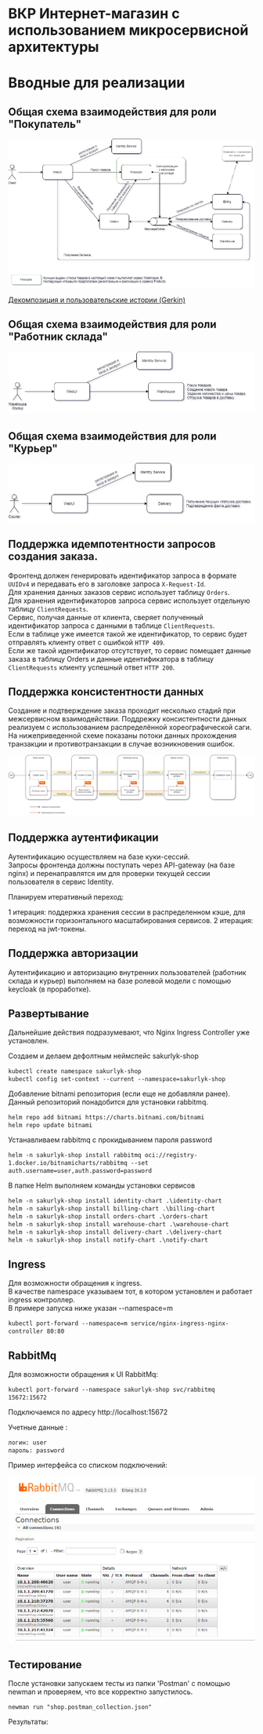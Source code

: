 # ВКР Интернет-магазин с использованием микросервисной архитектуры

# Вводные для реализации
  
## Общая схема взаимодействия для роли "Покупатель"
   
![client_schema](./assets/userstories/image_services_for_client.png)  

[Декомпозиция и пользовательские истории (Gerkin)](./assets/UserStories/README.md)  

## Общая схема взаимодействия для роли "Работник склада"
  
![warehouse_schema](./assets/userstories/image_services_for_warehouse_worker.png)  
  
## Общая схема взаимодействия для роли "Курьер"
  
![courier_schema](./assets/userstories/image_services_for_courier_worker.png)  
  
## Поддержка идемпотентности запросов создания заказа.  
  
Фронтенд должен генерировать идентификатор запроса в формате `UUIDv4` и передавать его в заголовке запроса `X-Request-Id`.  
Для хранения данных заказов сервис использует таблицу `Orders`.  
Для хранения идентификаторов запроса сервис использует отдельную таблицу `ClientRequests`.  
Сервис, получая данные от клиента, сверяет полученный идентификатор запроса с данными в таблице `ClientRequests`.  
Если в таблице уже имеется такой же идентификатор, то сервис будет отправлять клиенту ответ с ошибкой `HTTP 409`.  
Если же такой идентификатор отсутствует, то сервис помещает данные заказа в таблицу Orders и данные идентификатора в таблицу `ClientRequests` клиенту успешный ответ `HTTP 200`.  
  
## Поддержка консистентности данных
  
Создание и подтверждение заказа проходит несколько стадий при межсервисном взаимодействии.
Поддрежку консистентности данных реализуем с использованием распределённой хореографической саги.
На нижеприведенной схеме показаны потоки данных прохождения транзакции и противотранзакции в случае возникновения ошибок.
  
![Saga](./assets/image_saga.png)  

## Поддержка аутентификации

Аутентификацию осуществляем на базе куки-сессий.  
Запросы фронтенда должны поступать через API-gateway (на базе nginx) и перенаправлятся им для проверки текущей сессии пользователя в сервис Identity.

Планируем итеративный переход:

1 итерация: поддержка хранения сессии в распределенном кэше, для возможности горизонтального масштабирования сервисов.
2 итерация: переход на jwt-токены.

## Поддержка авторизации

Аутентификацию и авторизацию внутренних пользователей (работник склада и курьер) выполняем на базе ролевой модели с помощью keycloak (в проработке).

## Развертывание 
  
Дальнейшие действия подразумевают, что Nginx Ingress Controller уже установлен.  
  
Создаем и делаем дефолтным неймспейс sakurlyk-shop
```
kubectl create namespace sakurlyk-shop
kubectl config set-context --current --namespace=sakurlyk-shop
```

Добавление bitnami репозитория (если еще не добавляли ранее).  
Данный репозиторий понадобится для установки rabbitmq.  
  
```
helm repo add bitnami https://charts.bitnami.com/bitnami
helm repo update bitnami
```

Устанавливаем rabbitmq с прокидыванием пароля password  
  
```
helm -n sakurlyk-shop install rabbitmq oci://registry-1.docker.io/bitnamicharts/rabbitmq --set auth.username=user,auth.password=password
```

В папке Helm выполняем команды установки сервисов  
```
helm -n sakurlyk-shop install identity-chart .\identity-chart
helm -n sakurlyk-shop install billing-chart .\billing-chart
helm -n sakurlyk-shop install orders-chart .\orders-chart
helm -n sakurlyk-shop install warehouse-chart .\warehouse-chart
helm -n sakurlyk-shop install delivery-chart .\delivery-chart
helm -n sakurlyk-shop install notify-chart .\notify-chart
```
  
## Ingress

Для возможности обращения к ingress.  
В качестве namespace указываем тот, в котором установлен и работает ingress контроллер.  
В примере запуска ниже указан --namespace=m  
  
```
kubectl port-forward --namespace=m service/nginx-ingress-nginx-controller 80:80
```
  
## RabbitMq
  
Для возможности обращения к UI RabbitMq:  
  
```
kubectl port-forward --namespace sakurlyk-shop svc/rabbitmq 15672:15672
```
  
Подключаемся по адресу http://localhost:15672  
  
Учетные данные :  
  
```
логин: user  
пароль: password  
```
  
Пример интерфейса со списком подключений:  
  
![RabbitMq connections](./assets/rabbitmq_connections.png)  
  
## Тестирование
  
После установки запускаем тесты из папки 'Postman' с помощью newman и проверяем, что все корректно запустилось.  
  
```
newman run "shop.postman_collection.json"
```
  
Результаты:
